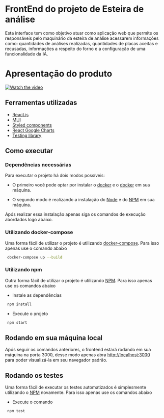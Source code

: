 # FrontEnd do projeto de Esteira de análise

Esta interface tem como objetivo atuar como aplicação web que permite os responsáveis pelo maquinário da esteira de análise acessarem informações como: quantidades de análises realizadas, quantidades de placas aceitas e recusadas, informações a respeito do forno e a configuração de uma funcionalidade da IA.

# Apresentação do produto

[![Watch the video](https://i.imgur.com/vKb2F1B.png)](https://youtu.be/ix3fNvBvvO8)

## Ferramentas utilizadas

* [React.js](https://reactjs.org/)
* [MUI](https://mui.com/pt/)
* [Styled components](https://styled-components.com/)
* [React Google Charts](https://www.react-google-charts.com/)
* [Testing library](https://testing-library.com/)

## Como executar

### Dependências necessárias

Para executar o projeto há dois modos possíveis:

* O primeiro você pode optar por instalar o [docker](https://docs.docker.com/) e o [docker](https://docs.docker.com/compose/install/) em sua máquina.

* O segundo modo é realizando a instalação do [Node](https://nodejs.org/en/) e do [NPM](https://docs.npmjs.com/getting-started/) em sua máquina.

Após realizar essa instalação apenas siga os comandos de execução abordados logo abaixo.

### Utilizando docker-compose

Uma forma fácil de utilizar o projeto é utilizando [docker-compose](https://docs.docker.com/compose/install/).
Para isso apenas use o comando abaixo

```bash
 docker-compose up --build
```

### Utilizando npm

Outra forma fácil de utilizar o projeto é utilizando [NPM](https://docs.npmjs.com/getting-started/).
Para isso apenas use os comandos abaixo

* Instale as dependências 

```bash
 npm install
```

* Execute o projeto
```bash
 npm start
```

## Rodando em sua máquina local

Após seguir os comandos anteriores, o frontend estará rodando em sua máquina na porta 3000, desse modo apenas abra [http://localhost:3000](http://localhost:3000) para poder visualizá-la em seu navegador padrão.

## Rodando os testes

Uma forma fácil de executar os testes automatizados é simplesmente utilizando o [NPM](https://docs.npmjs.com/getting-started/) novamente.
Para isso apenas use os comandos abaixo

* Execute o comando

```bash
 npm test
```
